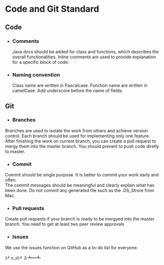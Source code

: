 # Code and Git Standard

## Code
- ### Comments
    Java docs should be added for class and functions, which describes the overall functionalities.
    Inline comments are used to provide explanation for a specific block of code. 
- ### Naming convention
    Class name are written in Pascalcase.
    Function name are written in camelCase.
    Add underscore before the name of fields. 

## Git
- ### Branches
Branches are used to isolate the work from others and achieve version control.
Each branch should be used for implementing only one feature.
After finishing the work on current branch, you can create a pull request to mergy them into the master branch.
You should prevent to push code diretly to master. 

- ### Commit
Commit should be single purpose.
It is better to commit your work early and often.  
The commit messages should be meaningful and clearly explain what has been done.
Do not commit any generated file such as the .DS_Strore from Mac.

- ### Pull requests
Create pull requests if your branch is ready to be mergyed into the master branch.
You need to get at least two peer review approvals

- ### Issues
We use the issues function on GitHub as a to-do list for everyone.

(┛ಠ_ಠ)┛彡┻━┻
